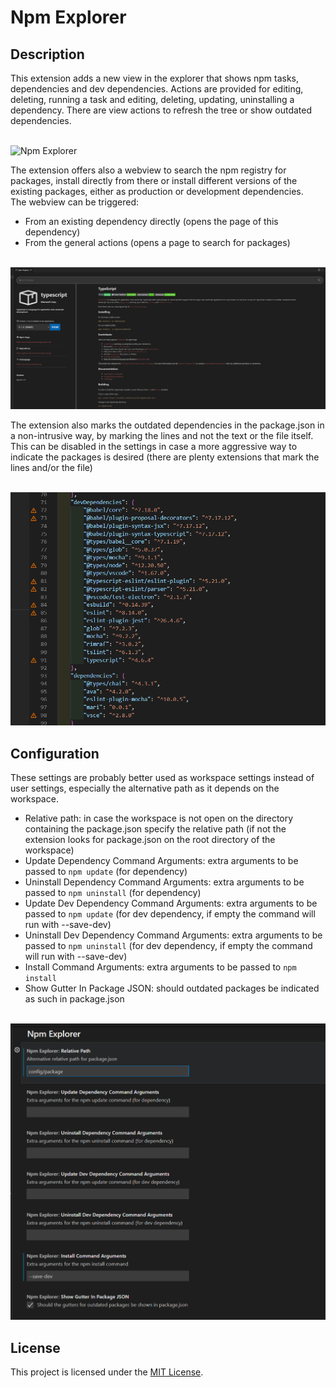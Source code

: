 # Npm Explorer

## Description

This extension adds a new view in the explorer that shows npm tasks, dependencies and dev dependencies. Actions are provided for editing, deleting, running a task and editing, deleting, updating, uninstalling a dependency. There are view actions to refresh the tree or show outdated dependencies.

<br/>![Npm Explorer](images/npm-explorer.gif)

The extension offers also a webview to search the npm registry for packages, install directly from there or install different versions of the existing packages, either as production or development dependencies.
<br/>The webview can be triggered:
- From an existing dependency directly (opens the page of this dependency)
- From the general actions (opens a page to search for packages)

<br/>![Npm Registry](images/npm-registry-view.png)

The extension also marks the outdated dependencies in the package.json in a non-intrusive way, by marking the lines and not the text or the file itself. This can be disabled in the settings in case a more aggressive way to indicate the packages is desired (there are plenty extensions that mark the lines and/or the file)

<br/>![Outdated Dependencies](images/outdated-dependencies.png)

## Configuration

These settings are probably better used as workspace settings instead of user settings, especially the alternative path as it depends on the workspace.

- Relative path: in case the workspace is not open on the directory containing the package.json specify the relative path (if not the extension looks for package.json on the root directory of the workspace)
- Update Dependency Command Arguments: extra arguments to be passed to ``npm update`` (for dependency)
- Uninstall Dependency Command Arguments: extra arguments to be passed to ``npm uninstall`` (for dependency)
- Update Dev Dependency Command Arguments: extra arguments to be passed to ``npm update`` (for dev dependency, if empty the command will run with --save-dev)
- Uninstall Dev Dependency Command Arguments: extra arguments to be passed to ``npm uninstall`` (for dev dependency, if empty the command will run with --save-dev)
- Install Command Arguments: extra arguments to be passed to ``npm install``
- Show Gutter In Package JSON: should outdated packages be indicated as such in package.json

<br/>![Settings Screenshot](images/settings.png)

## License

This project is licensed under the [MIT License](LICENSE).